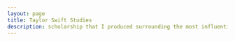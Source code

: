 ```yaml
---
layout: page
title: Taylor Swift Studies
description: scholarship that I produced surrounding the most influential musician of our generation
---
```



